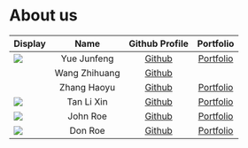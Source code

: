 # About us

Display | Name | Github Profile | Portfolio 
--------|:----:|:--------------:|:---------:
![](https://github.com/yuejunfeng0909.png) | Yue Junfeng | [Github](https://github.com/yuejunfeng0909) | [Portfolio](docs/team/johndoe.md)
![]() | Wang Zhihuang | [Github](https://github.com/)
![]() | Zhang Haoyu | [Github](https://github.com/haoyusimon) | [Portfolio](docs/team/johndoe.md)
![](https://github.com/t-l-xin.png) | Tan Li Xin | [Github](https://github.com/t-l-xin) | [Portfolio](docs/team/johndoe.md)
![](https://via.placeholder.com/100.png?text=Photo) | John Roe | [Github](https://github.com/) | [Portfolio](docs/team/johndoe.md)
![](https://via.placeholder.com/100.png?text=Photo) | Don Roe | [Github](https://github.com/) | [Portfolio](docs/team/johndoe.md)

